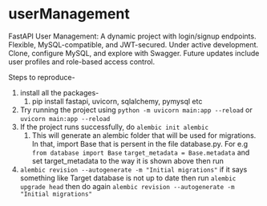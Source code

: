 # userManagement
FastAPI User Management: A dynamic project with login/signup endpoints. Flexible, MySQL-compatible, and JWT-secured. Under active development. Clone, configure MySQL, and explore with Swagger. Future updates include user profiles and role-based access control.

Steps to reproduce-

1. install all the packages-
   1. pip install fastapi, uvicorn, sqlalchemy, pymysql etc
2. Try running the project using `python -m uvicorn main:app --reload` or `uvicorn main:app --reload`
3. If the project runs successfully, do `alembic init alembic`
   1. This will generate an alembic folder that will be used for migrations. In that, import Base that is persent in
   the file database.py. For e.g `from database import Base`
    `target_metadata = Base.metadata` and set target_metadata to the way it is shown above then run
4. `alembic revision --autogenerate -m "Initial migrations"` if it says something like Target database is not up to date then run `alembic upgrade head` then do again `alembic revision --autogenerate -m "Initial migrations"`